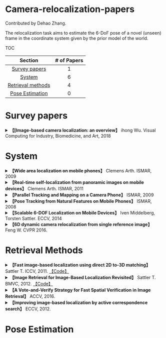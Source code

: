# Camera-relocalization-papers

Contributed by Dehao Zhang.

The relocalization task aims to estimate the 6-DoF pose of a novel (unseen) frame in the coordinate system given by the prior model of the world. 



TOC

| Section | # of Papers |
|:---:|:---:|
|[Survey papers](#Surveys) | 1|
|[System](#system) | 6 |
|[Retrieval methods](#Retrieval) | 4 |
|[Pose Estimation](#Pose) | 0 |

<h1 id="Surveys">Survey papers</h1>

<details>
<summary> <b>【[Image-based camera localization: an overview】</b> ihong Wu. Visual Computing for Industry, Biomedicine, and Art, 2018 </summary>
</details>


<h1 id="system">System</h1>

<details>
<summary> <b>【Wide area localization on mobile phones】</b> Clemens Arth. ISMAR, 2009</summary>
<b> More detailed notes in the notes branch.</b> The first step is reconstruction and save the result by PVS(potentially visible sets). Then feature matching and pose etismation... In a normal relocalization way.
</details>

<details>
<summary> <b>【Real-time self-localization from panoramic images on mobile devices】</b> Clemens Arth. ISMAR, 2011</summary>
<b> More detailed notes in the notes branch.</b> This paper focused on the outdoor scene. The differences of the method and traditional methods are using image stiching to get panoramic images.
</details>

<details>
<summary> <b>【Parallel Tracking and Mapping on a Camera Phone】</b> ISMAR, 2009</summary>
</details>

<details>
<summary> <b>【Pose Tracking from Natural Features on Mobile Phones】</b> ISMAR, 2008</summary>
</details>

<details>
<summary> <b>【Scalable 6-DOF Localization on Mobile Devices】</b> Iven Middelberg, Torsten Sattler. ECCV, 2014</summary>
</details>

<details>
<summary> <b>【6D dynamic camera relocalization from single reference image】</b> Feng W. CVPR 2016. </summary>
</details>


<h1 id="Retrieval">Retrieval Methods</h1>

<details>
<summary> <b>【Fast image-based localization using direct 2D to-3D matching】</b> Sattler T. ICCV, 2011. <a href="https://www.graphics.rwth-aachen.de/software/image-localization/">【Code】</a></summary>
</details>

<details>
<summary> <b>【Image Retrieval for Image-Based Localization Revisited】</b> Sattler T. BMVC, 2012. <a href="https://www.graphics.rwth-aachen.de/software/image-localization/">【Code】</a></summary>
</details>

<details>
<summary> <b>【A Vote-and-Verify Strategy for Fast Spatial Verification in Image Retrieval】</b> ACCV, 2016. </summary>
</details>

<details>
<summary> <b>【Improving image-based localization by active correspondence search】</b> ECCV, 2012. </summary>
</details>


<h1 id="Pose">Pose Estimation</h1>




